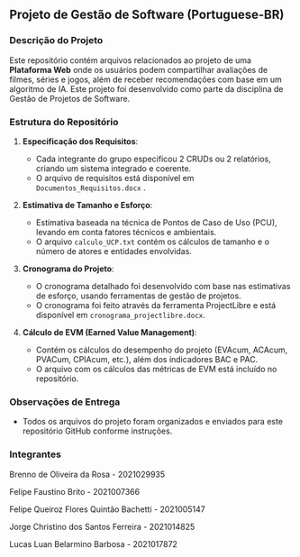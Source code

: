 ## Projeto de Gestão de Software (Portuguese-BR)

### Descrição do Projeto
Este repositório contém arquivos relacionados ao projeto de uma **Plataforma Web** onde os usuários podem compartilhar avaliações de filmes, séries e jogos, além de receber recomendações com base em um algoritmo de IA. Este projeto foi desenvolvido como parte da disciplina de Gestão de Projetos de Software.

### Estrutura do Repositório
1. **Especificação dos Requisitos**:
   - Cada integrante do grupo especificou 2 CRUDs ou 2 relatórios, criando um sistema integrado e coerente.
   - O arquivo de requisitos está disponível em `Documentos_Requisitos.docx` .

2. **Estimativa de Tamanho e Esforço**:
   - Estimativa baseada na técnica de Pontos de Caso de Uso (PCU), levando em conta fatores técnicos e ambientais.
   - O arquivo `calculo_UCP.txt` contém os cálculos de tamanho e o número de atores e entidades envolvidas.

3. **Cronograma do Projeto**:
   - O cronograma detalhado foi desenvolvido com base nas estimativas de esforço, usando ferramentas de gestão de projetos.
   - O cronograma foi feito através da ferramenta ProjectLibre e está disponível em `cronograma_projectlibre.docx`.

4. **Cálculo de EVM (Earned Value Management)**:
   - Contém os cálculos do desempenho do projeto (EVAcum, ACAcum, PVACum, CPIAcum, etc.), além dos indicadores BAC e PAC.
   - O arquivo com os cálculos das métricas de EVM está incluído no repositório.

### Observações de Entrega
- Todos os arquivos do projeto foram organizados e enviados para este repositório GitHub conforme instruções.


### Integrantes

Brenno de Oliveira da Rosa - 2021029935

Felipe Faustino Brito - 2021007366

Felipe Queiroz Flores Quintão Bachetti - 2021005147

Jorge Christino dos Santos Ferreira - 2021014825

Lucas Luan Belarmino Barbosa - 2021017872



